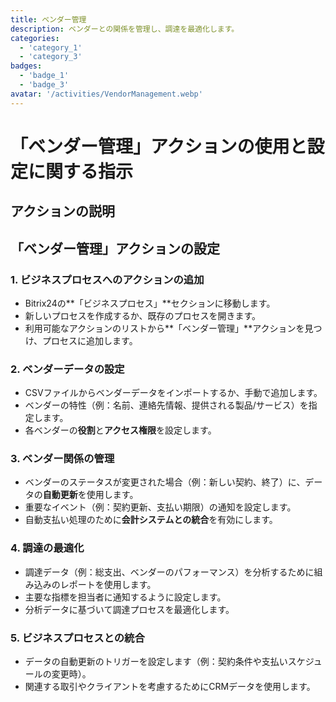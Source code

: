 ```yaml
---
title: ベンダー管理
description: ベンダーとの関係を管理し、調達を最適化します。
categories: 
  - 'category_1'
  - 'category_3'
badges: 
  - 'badge_1'
  - 'badge_3'
avatar: '/activities/VendorManagement.webp'
---
```


# 「ベンダー管理」アクションの使用と設定に関する指示

## アクションの説明

## **「ベンダー管理」アクションの設定**

### 1. ビジネスプロセスへのアクションの追加
- Bitrix24の**「ビジネスプロセス」**セクションに移動します。
- 新しいプロセスを作成するか、既存のプロセスを開きます。
- 利用可能なアクションのリストから**「ベンダー管理」**アクションを見つけ、プロセスに追加します。

### 2. ベンダーデータの設定
- CSVファイルからベンダーデータをインポートするか、手動で追加します。
- ベンダーの特性（例：名前、連絡先情報、提供される製品/サービス）を指定します。
- 各ベンダーの**役割**と**アクセス権限**を設定します。

### 3. ベンダー関係の管理
- ベンダーのステータスが変更された場合（例：新しい契約、終了）に、データの**自動更新**を使用します。
- 重要なイベント（例：契約更新、支払い期限）の通知を設定します。
- 自動支払い処理のために**会計システムとの統合**を有効にします。

### 4. 調達の最適化
- 調達データ（例：総支出、ベンダーのパフォーマンス）を分析するために組み込みのレポートを使用します。
- 主要な指標を担当者に通知するように設定します。
- 分析データに基づいて調達プロセスを最適化します。

### 5. ビジネスプロセスとの統合
- データの自動更新のトリガーを設定します（例：契約条件や支払いスケジュールの変更時）。
- 関連する取引やクライアントを考慮するためにCRMデータを使用します。